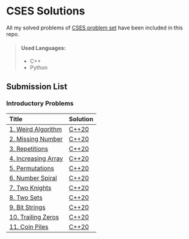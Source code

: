 # CSES Solutions
All my solved problems of [CSES problem set](https://cses.fi/problemset/list/) have been included in this repo.
> #### Used Languages:
> * C++
> * Python

## Submission List
### Introductory Problems
| Title | Solution |
| :-----| :------|
| [1. Weird Algorithm](https://cses.fi/problemset/task/1068) | [C++20](/Introductory-Problems/001_Weird_Algorithm.cpp) |
[2. Missing Number](https://cses.fi/problemset/task/1083)|[C++20](/Introductory-Problems/002_Missing_Number.cpp)
[3. Repetitions](https://cses.fi/problemset/task/1083)|[C++20](/Introductory-Problems/003_Repetitions.cpp)
[4. Increasing Array](https://cses.fi/problemset/task/1094/)|[C++20](/Introductory-Problems/004_Increasing_Array.cpp)
[5. Permutations](https://cses.fi/problemset/task/1070)|[C++20](/Introductory-Problems/005_Permutations.cpp)
[6. Number Spiral](https://cses.fi/problemset/task/1071)|[C++20](/Introductory-Problems/006_Number_Spiral.cpp)
[7. Two Knights](https://cses.fi/problemset/task/1072)|[C++20](/Introductory-Problems/007_Two_Knights.cpp)
[8. Two Sets](https://cses.fi/problemset/task/1092/)|[C++20](/Introductory-Problems/008-two-sets.cpp)
[9. Bit Strings](https://cses.fi/problemset/task/1092/)|[C++20](/Introductory-Problems/009-bit-strings.cpp)
[10. Trailing Zeros](https://cses.fi/problemset/task/1092/)|[C++20](/Introductory-Problems/010-trailing-zeros.cpp)
[11. Coin Piles](https://cses.fi/problemset/task/1754/)|[C++20](/Introductory-Problems/011-coin-piles.cpp)